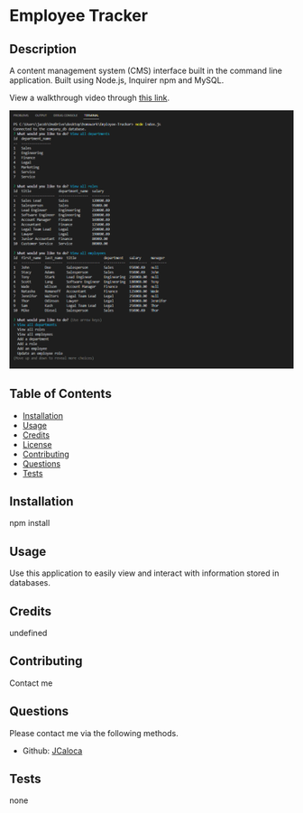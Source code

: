 # Employee Tracker

## Description

A content management system (CMS) interface built in the command line application. Built using Node.js, Inquirer npm and MySQL.

View a walkthrough video through [this link](https://drive.google.com/file/d/1t4hHrdtT5rALhNQChNyF6Rq0ACji0_N5/view).

![Screenshot of application in use](./assets/ApplicationScreenshot.png)

## Table of Contents

- [Installation](#installation)
- [Usage](#usage)
- [Credits](#credits)
- [License](#license)
- [Contributing](#contributing)
- [Questions](#questions)
- [Tests](#tests)

## Installation

npm install

## Usage

Use this application to easily view and interact with information stored in databases.

## Credits

undefined

## Contributing

Contact me

## Questions

Please contact me via the following methods.

- Github: [JCaloca](https://github.com/JCaloca)

## Tests

none
